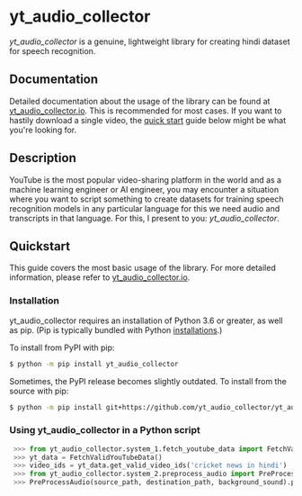 # yt_audio_collector

*yt_audio_collector* is a genuine, lightweight library for creating hindi dataset for speech recognition.

## Documentation

Detailed documentation about the usage of the library can be found at [yt_audio_collector.io](https://yt_audio_collector.io). This is recommended for most cases. If you want to hastily download a single video, the [quick start](#Quickstart) guide below might be what you're looking for.

## Description

YouTube is the most popular video-sharing platform in the world and as a machine learning engineer or AI engineer, you may encounter a situation where you want to script something to create datasets for training speech recognition models in any 
particular language for this we need audio and transcripts in that language.
For this, I present to you: *yt_audio_collector*.

## Quickstart

This guide covers the most basic usage of the library. For more detailed information, please refer to [yt_audio_collector.io](https://yt_audio_collector.io).

### Installation

yt_audio_collector requires an installation of Python 3.6 or greater, as well as pip. (Pip is typically bundled with Python [installations](https://python.org/downloads).)

To install from PyPI with pip:

```bash
$ python -m pip install yt_audio_collector
```

Sometimes, the PyPI release becomes slightly outdated. To install from the source with pip:

```bash
$ python -m pip install git+https://github.com/yt_audio_collector/yt_audio_collector
```
### Using yt_audio_collector in a Python script


```python
 >>> from yt_audio_collector.system_1.fetch_youtube_data import FetchValidYouTubeData
 >>> yt_data = FetchValidYouTubeData()
 >>> video_ids = yt_data.get_valid_video_ids('cricket news in hindi')
 >>> from yt_audio_collector.system_2.preprocess_audio import PreProcessAudio
 >>> PreProcessAudio(source_path, destination_path, background_sound).preprocess_audio()
```

